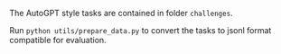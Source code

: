 The AutoGPT style tasks are contained in folder `challenges`.

Run `python utils/prepare_data.py` to convert the tasks to jsonl format compatible for evaluation.

